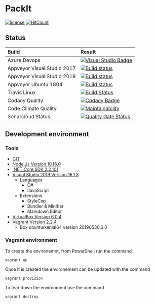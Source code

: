 ﻿# PackIt

[![license](https://img.shields.io/github/license/mashape/apistatus.svg)](./LICENSE.md)
[![HitCount](http://hits.dwyl.io/SimplyCodeUK/packer-strategy.svg)](http://hits.dwyl.io/SimplyCodeUK/packer-strategy)

## Status

| Build                       | Result |
| :----                       | :----- |
| Azure Devops                | [![Visual Studio Badge](https://simplycodeuk.visualstudio.com/_apis/public/build/definitions/e0e00fa3-b395-4320-937a-56af7d655cc5/1/badge)](https://simplycodeuk.visualstudio.com/packer-strategy/_build/index?context=mine&path=%5C&definitionId=1&_a=completed) |
| Appveyor Visual Studio 2017 | [![Build status](https://ci.appveyor.com/api/projects/status/t5gx5velle5p603v?svg=true)](https://ci.appveyor.com/project/louisnayegon/packer-strategy-67r9p) |
| Appveyor Visual Studio 2019 | [![Build status](https://ci.appveyor.com/api/projects/status/vmfsrhhtk7n7sfi9?svg=true)](https://ci.appveyor.com/project/louisnayegon/packer-strategy-e8rge) |
| Appveyor Ubuntu 1804        | [![Build status](https://ci.appveyor.com/api/projects/status/jnv1j6y779o0r3ox?svg=true)](https://ci.appveyor.com/project/louisnayegon/packer-strategy) |
| Travis Linux                | [![Build Status](https://travis-ci.org/SimplyCodeUK/packer-strategy.png)](https://travis-ci.org/SimplyCodeUK/packer-strategy) |
| Codacy Quality              | [![Codacy Badge](https://api.codacy.com/project/badge/Grade/d7a5a9f269a744d38dcda165f328517a)](https://www.codacy.com/app/SimplyCodeUK/packer-strategy?utm_source=github.com&amp;utm_medium=referral&amp;utm_content=SimplyCodeUK/packer-strategy&amp;utm_campaign=Badge_Grade) |
| Code Climate Quality        | [![Maintainability](https://api.codeclimate.com/v1/badges/429a3e46a3799c29b0b0/maintainability)](https://codeclimate.com/github/SimplyCodeUK/packer-strategy/maintainability) |
| Sonarcloud Status           | [![Quality Gate Status](https://sonarcloud.io/api/project_badges/measure?project=SimplyCodeUK_packer-strategy&metric=alert_status)](https://sonarcloud.io/dashboard?id=SimplyCodeUK_packer-strategy) |

## Development environment

### Tools

- [GIT](https://git-scm.com/)
- [Node.Js Version 10.16.0](https://nodejs.org/)
- [.NET Core SDK 2.2.101](https://dotnet.microsoft.com/)
- [Visual Studio 2019 Version 16.1.3](https://www.visualstudio.com/)
  - Languages
    - C#
    - JavaScript
  - Extensions
    - StyleCop
    - Bundler & Minifier
    - Markdown Editor
- [VirtualBox Version 6.0.4](https://www.virtualbox.org/)
- [Vagrant Version 2.2.4](https://www.vagrantup.com/)
  - Box ubuntu/xenial64 version 20190530.3.0

### Vagrant environment

To create the environemnt, from PowerShell run the command
```
vagrant up
```

Once it is created the environement can be updated with the command
```
vagrant provision
```

To tear down the environment use the command
```
vagrant destroy
```
